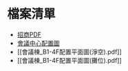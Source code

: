 # 檔案清單
 - [招商PDF](./files/114年聯合年會招商企畫書%20(B).pdf)
 - [會議中心配置圖](./files/會議中心平面圖.pdf)
 - [[會議棟_B1-4F配置平面圖(淨空).pdf]]
 - [[會議棟_B1-4F配置平面圖(攤位).pdf]]